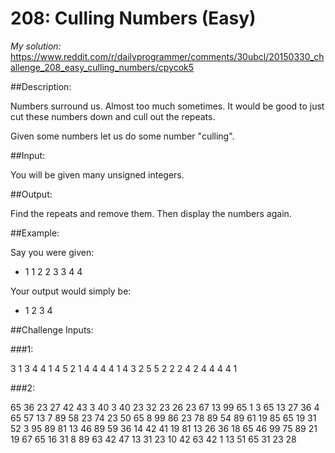 208: Culling Numbers (Easy)
===========================

*My solution:* https://www.reddit.com/r/dailyprogrammer/comments/30ubcl/20150330_challenge_208_easy_culling_numbers/cpycok5

##Description:

Numbers surround us. Almost too much sometimes. It would be good to just cut these numbers down and cull out the repeats.

Given some numbers let us do some number "culling".

##Input:

You will be given many unsigned integers. 

##Output:

Find the repeats and remove them. Then display the numbers again.

##Example:

Say you were given:

* 1 1 2 2 3 3 4 4

Your output would simply be:

* 1 2 3 4

##Challenge Inputs:

###1:

3 1 3 4 4 1 4 5 2 1 4 4 4 4 1 4 3 2 5 5 2 2 2 4 2 4 4 4 4 1

###2:

65 36 23 27 42 43 3 40 3 40 23 32 23 26 23 67 13 99 65 1 3 65 13 27 36 4 65 57 13 7 89 58 23 74 23 50 65 8 99 86 23 78 89 54 89 61 19 85 65 19 31 52 3 95 89 81 13 46 89 59 36 14 42 41 19 81 13 26 36 18 65 46 99 75 89 21 19 67 65 16 31 8 89 63 42 47 13 31 23 10 42 63 42 1 13 51 65 31 23 28

